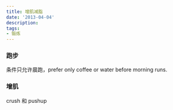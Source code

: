 ```yaml
---
title: 增肌减脂
date: '2013-04-04'
description:
tags:
- 锻炼
---
```



### 跑步

条件只允许晨跑，prefer only coffee or water before morning runs. 

### 增肌

crush 和 pushup
